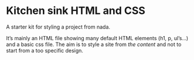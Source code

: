 # Kitchen sink HTML and CSS

A starter kit for styling a project from nada.

It’s mainly an HTML file showing many default HTML elements (h1, p, ul’s…) and a basic css file. The aim is to style a site from *the content* and not to start from a too specific design.

